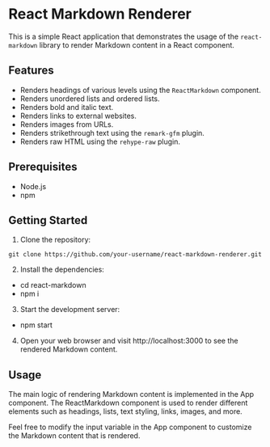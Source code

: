 # React Markdown Renderer

This is a simple React application that demonstrates the usage of the `react-markdown` library to render Markdown content in a React component.

## Features

- Renders headings of various levels using the `ReactMarkdown` component.
- Renders unordered lists and ordered lists.
- Renders bold and italic text.
- Renders links to external websites.
- Renders images from URLs.
- Renders strikethrough text using the `remark-gfm` plugin.
- Renders raw HTML using the `rehype-raw` plugin.

## Prerequisites

- Node.js
- npm

## Getting Started

1. Clone the repository:

```shell
git clone https://github.com/your-username/react-markdown-renderer.git
```

2. Install the dependencies:
- cd react-markdown
- npm i

3. Start the development server:
- npm start

4. Open your web browser and visit http://localhost:3000 to see the rendered Markdown content.

## Usage

The main logic of rendering Markdown content is implemented in the App component. The ReactMarkdown component is used to render different elements such as headings, lists, text styling, links, images, and more.

Feel free to modify the input variable in the App component to customize the Markdown content that is rendered.

